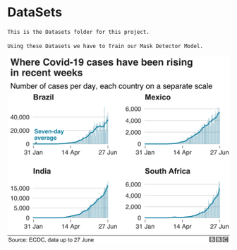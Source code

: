 # DataSets

```
This is the Datasets folder for this project.

Using these Datasets we have to Train our Mask Detector Model.

```
![image](/assets/1.png)
